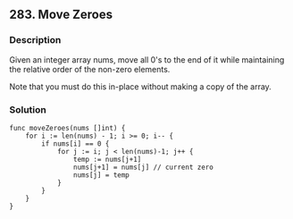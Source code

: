 ## 283. Move Zeroes

### Description

Given an integer array nums, move all 0's to the end of it while maintaining the relative order of the non-zero elements.

Note that you must do this in-place without making a copy of the array.

### Solution

```
func moveZeroes(nums []int) {
	for i := len(nums) - 1; i >= 0; i-- {
		if nums[i] == 0 {
			for j := i; j < len(nums)-1; j++ {
				temp := nums[j+1]
				nums[j+1] = nums[j] // current zero
				nums[j] = temp
			}
		}
	}
}
```